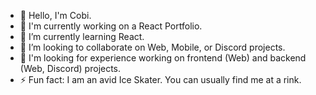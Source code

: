 - 👋 Hello, I'm Cobi.
- 🔭 I'm currently working on a React Portfolio.
- 🌱 I’m currently learning React.
- 👯 I’m looking to collaborate on Web, Mobile, or Discord projects.
- 🤔 I'm looking for experience working on frontend (Web) and backend (Web, Discord) projects.
- ⚡ Fun fact: I am an avid Ice Skater. You can usually find me at a rink.
